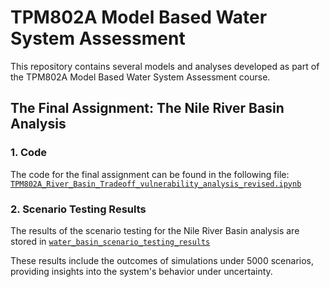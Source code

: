 # TPM802A Model Based Water System Assessment

This repository contains several models and analyses developed as part of the TPM802A Model Based Water System Assessment course.

## The Final Assignment: The Nile River Basin Analysis

### 1. **Code**
The code for the final assignment can be found in the following file: [`TPM802A_River_Basin_Tradeoff_vulnerability_analysis_revised.ipynb`](https://github.com/movephutthaphaiboon/model-based-water-systems-assessment/blob/main/TPM802A_River_Basin_Tradeoff_vulnerability_analysis_revised.ipynb)


### 2. **Scenario Testing Results**

The results of the scenario testing for the Nile River Basin analysis are stored in [`water_basin_scenario_testing_results`](https://github.com/movephutthaphaiboon/model-based-water-systems-assessment/tree/main/water_basin_scenario_testing_results)


These results include the outcomes of simulations under 5000 scenarios, providing insights into the system's behavior under uncertainty.
